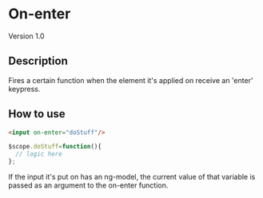 # On-enter
Version 1.0


## Description
Fires a certain function when the element it's applied on receive an 'enter' keypress.

## How to use

```html
<input on-enter="doStuff"/>
```

```javascript
$scope.doStuff=function(){
  // logic here
};
```

If the input it's put on has an ng-model, the current value of that variable is passed as an argument to the on-enter function.